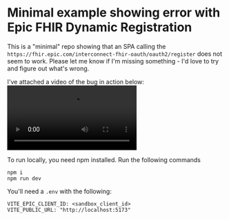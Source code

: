 # Minimal example showing error with Epic FHIR Dynamic Registration

This is a "minimal" repo showing that an SPA calling the `https://fhir.epic.com/interconnect-fhir-oauth/oauth2/register` does not seem to work. Please let me know if I'm missing something - I'd love to try and figure out what's wrong.

I've attached a video of the bug in action below:
![Bug](./bug.mp4)

To run locally, you need npm installed. Run the following commands

```
npm i
npm run dev
```

You'll need a `.env` with the following:

```
VITE_EPIC_CLIENT_ID: <sandbox_client_id>
VITE_PUBLIC_URL: "http://localhost:5173"
```
